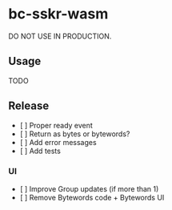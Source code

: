 # bc-sskr-wasm

DO NOT USE IN PRODUCTION.

## Usage

TODO

## Release

- [ ] Proper ready event
- [ ] Return as bytes or bytewords?
- [ ] Add error messages
- [ ] Add tests

### UI

- [ ] Improve Group updates (if more than 1)
- [ ] Remove Bytewords code + Bytewords UI